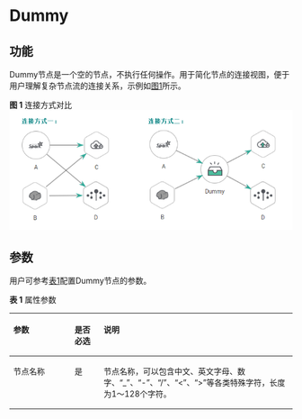 # Dummy<a name="dgc_01_0469"></a>

## 功能<a name="zh-cn_topic_0121253876_section44280035173841"></a>

Dummy节点是一个空的节点，不执行任何操作。用于简化节点的连接视图，便于用户理解复杂节点流的连接关系，示例如[图1](#zh-cn_topic_0121253876_fig16251257164711)所示。

**图 1**  连接方式对比<a name="zh-cn_topic_0121253876_fig16251257164711"></a>  
![](figures/连接方式对比.png "连接方式对比")

## 参数<a name="zh-cn_topic_0121253876_section6331447317395"></a>

用户可参考[表1](#zh-cn_topic_0121253876_table3764823994826)配置Dummy节点的参数。

**表 1**  属性参数

<a name="zh-cn_topic_0121253876_table3764823994826"></a>
<table><thead align="left"><tr id="zh-cn_topic_0121253876_row3170822394826"><th class="cellrowborder" valign="top" width="21.62%" id="mcps1.2.4.1.1"><p id="zh-cn_topic_0121253876_p2984581994826"><a name="zh-cn_topic_0121253876_p2984581994826"></a><a name="zh-cn_topic_0121253876_p2984581994826"></a>参数</p>
</th>
<th class="cellrowborder" valign="top" width="10.27%" id="mcps1.2.4.1.2"><p id="zh-cn_topic_0121253876_p159227094826"><a name="zh-cn_topic_0121253876_p159227094826"></a><a name="zh-cn_topic_0121253876_p159227094826"></a>是否必选</p>
</th>
<th class="cellrowborder" valign="top" width="68.11%" id="mcps1.2.4.1.3"><p id="zh-cn_topic_0121253876_p6186505494826"><a name="zh-cn_topic_0121253876_p6186505494826"></a><a name="zh-cn_topic_0121253876_p6186505494826"></a>说明</p>
</th>
</tr>
</thead>
<tbody><tr id="zh-cn_topic_0121253876_row1991457694826"><td class="cellrowborder" valign="top" width="21.62%" headers="mcps1.2.4.1.1 "><p id="zh-cn_topic_0121253876_p246794194826"><a name="zh-cn_topic_0121253876_p246794194826"></a><a name="zh-cn_topic_0121253876_p246794194826"></a>节点名称</p>
</td>
<td class="cellrowborder" valign="top" width="10.27%" headers="mcps1.2.4.1.2 "><p id="zh-cn_topic_0121253876_p6568554794826"><a name="zh-cn_topic_0121253876_p6568554794826"></a><a name="zh-cn_topic_0121253876_p6568554794826"></a>是</p>
</td>
<td class="cellrowborder" valign="top" width="68.11%" headers="mcps1.2.4.1.3 "><p id="zh-cn_topic_0121253876_p1892909794826"><a name="zh-cn_topic_0121253876_p1892909794826"></a><a name="zh-cn_topic_0121253876_p1892909794826"></a><span id="zh-cn_topic_0099822521_text44323307153939"><a name="zh-cn_topic_0099822521_text44323307153939"></a><a name="zh-cn_topic_0099822521_text44323307153939"></a>节点</span>名称，可以包含中文、英文字母、数字、<span class="parmvalue" id="zh-cn_topic_0099822521_zh-cn_topic_0099822521_parmvalue38166764101253"><a name="zh-cn_topic_0099822521_zh-cn_topic_0099822521_parmvalue38166764101253"></a><a name="zh-cn_topic_0099822521_zh-cn_topic_0099822521_parmvalue38166764101253"></a>“_”</span>、<span class="parmvalue" id="zh-cn_topic_0099822521_zh-cn_topic_0099822521_parmvalue4500149101253"><a name="zh-cn_topic_0099822521_zh-cn_topic_0099822521_parmvalue4500149101253"></a><a name="zh-cn_topic_0099822521_zh-cn_topic_0099822521_parmvalue4500149101253"></a>“-”</span>、<span class="parmvalue" id="zh-cn_topic_0099822521_parmvalue3773104413412"><a name="zh-cn_topic_0099822521_parmvalue3773104413412"></a><a name="zh-cn_topic_0099822521_parmvalue3773104413412"></a>“/”</span>、<span class="parmvalue" id="zh-cn_topic_0099822521_zh-cn_topic_0099822521_parmvalue28967750101253"><a name="zh-cn_topic_0099822521_zh-cn_topic_0099822521_parmvalue28967750101253"></a><a name="zh-cn_topic_0099822521_zh-cn_topic_0099822521_parmvalue28967750101253"></a>“&lt;”</span>、<span class="parmvalue" id="zh-cn_topic_0099822521_zh-cn_topic_0099822521_parmvalue64686408101253"><a name="zh-cn_topic_0099822521_zh-cn_topic_0099822521_parmvalue64686408101253"></a><a name="zh-cn_topic_0099822521_zh-cn_topic_0099822521_parmvalue64686408101253"></a>“&gt;”</span>等各类特殊字符，长度为1～128个字符。</p>
</td>
</tr>
</tbody>
</table>

